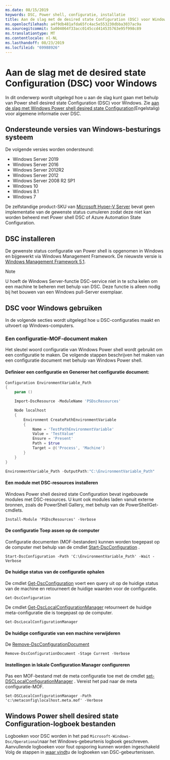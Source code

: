 ```yaml
---
ms.date: 08/15/2019
keywords: DSC, Power shell, configuratie, installatie
title: Aan de slag met de desired state Configuration (DSC) voor Windows
ms.openlocfilehash: a4f9db481afda65fc4ac5e553230dbba3037ac9a
ms.sourcegitcommit: 5a004064f33acc0145ccd414535763e95f998c89
ms.translationtype: MT
ms.contentlocale: nl-NL
ms.lasthandoff: 08/23/2019
ms.locfileid: "69988926"
---
```

# <a name="get-started-with-desired-state-configuration-dsc-for-windows"></a>Aan de slag met de desired state Configuration (DSC) voor Windows

In dit onderwerp wordt uitgelegd hoe u aan de slag kunt gaan met behulp van Power shell desired state Configuration (DSC) voor Windows.
Zie [aan de slag met Windows Power shell desired state Configuration](../overview/overview.md)(Engelstalig) voor algemene informatie over DSC.

## <a name="supported-windows-operation-system-versions"></a>Ondersteunde versies van Windows-besturings systeem

De volgende versies worden ondersteund:

- Windows Server 2019
- Windows Server 2016
- Windows Server 2012R2
- Windows Server 2012
- Windows Server 2008 R2 SP1
- Windows 10
- Windows 8.1
- Windows 7

De zelfstandige product-SKU van [Microsoft Hyper-V Server](/windows-server/virtualization/hyper-v/hyper-v-server-2016) bevat geen implementatie van de gewenste status cumuleren zodat deze niet kan worden beheerd met Power shell DSC of Azure Automation State Configuration.

## <a name="installing-dsc"></a>DSC installeren

De gewenste status configuratie van Power shell is opgenomen in Windows en bijgewerkt via Windows Management Framework.
De nieuwste versie is [Windows Management Framework 5,1](https://www.microsoft.com/en-us/download/details.aspx?id=54616).

> [!NOTE]
> U hoeft de Windows Server-functie DSC-service niet in te scha kelen om een machine te beheren met behulp van DSC.
> Deze functie is alleen nodig bij het bouwen van een Windows pull-Server exemplaar.

## <a name="using-dsc-for-windows"></a>DSC voor Windows gebruiken

In de volgende secties wordt uitgelegd hoe u DSC-configuraties maakt en uitvoert op Windows-computers.

### <a name="creating-a-configuration-mof-document"></a>Een configuratie-MOF-document maken

Het sleutel woord configuratie van Windows Power shell wordt gebruikt om een configuratie te maken.
De volgende stappen beschrijven het maken van een configuratie document met behulp van Windows Power shell.

#### <a name="define-a-configuration-and-generate-the-configuration-document"></a>Definieer een configuratie en Genereer het configuratie document:

```powershell
Configuration EnvironmentVariable_Path
{
    param ()

    Import-DscResource -ModuleName 'PSDscResources'

    Node localhost
    {
        Environment CreatePathEnvironmentVariable
        {
            Name = 'TestPathEnvironmentVariable'
            Value = 'TestValue'
            Ensure = 'Present'
            Path = $true
            Target = @('Process', 'Machine')
        }
    }
}

EnvironmentVariable_Path -OutputPath:"C:\EnvironmentVariable_Path"
```
#### <a name="install-a-module-containing-dsc-resources"></a>Een module met DSC-resources installeren

Windows Power shell desired state Configuration bevat ingebouwde modules met DSC-resources.
U kunt ook modules laden vanuit externe bronnen, zoals de PowerShell Gallery, met behulp van de PowerShellGet-cmdlets.

`Install-Module 'PSDscResources' -Verbose`

#### <a name="apply-the-configuration-to-the-machine"></a>De configuratie Toep assen op de computer

Configuratie documenten (MOF-bestanden) kunnen worden toegepast op de computer met behulp van de cmdlet [Start-DscConfiguration](/powershell/module/psdesiredstateconfiguration/start-dscconfiguration) .

`Start-DscConfiguration -Path 'C:\EnvironmentVariable_Path' -Wait -Verbose`

#### <a name="get-the-current-state-of-the-configuration"></a>De huidige status van de configuratie ophalen

De cmdlet [Get-DscConfiguration](/powershell/module/psdesiredstateconfiguration/get-dscconfiguration) voert een query uit op de huidige status van de machine en retourneert de huidige waarden voor de configuratie.

`Get-DscConfiguration`

De cmdlet [Get-DscLocalConfigurationManager](/powershell/module/psdesiredstateconfiguration/get-dscLocalConfigurationManager) retourneert de huidige meta-configuratie die is toegepast op de computer.

`Get-DscLocalConfigurationManager`

#### <a name="remove-the-current-configuration-from-a-machine"></a>De huidige configuratie van een machine verwijderen

De [Remove-DscConfigurationDocument](/powershell/module/psdesiredstateconfiguration/remove-dscconfigurationdocument)

`Remove-DscConfigurationDocument -Stage Current -Verbose`

#### <a name="configure-settings-in-local-configuration-manager"></a>Instellingen in lokale Configuration Manager configureren

Pas een MOF-bestand met de meta configuratie toe met de cmdlet [set-DSCLocalConfigurationManager](/powershell/module/PSDesiredStateConfiguration/Set-DscLocalConfigurationManager) .
Vereist het pad naar de meta configuratie-MOF.

`Set-DSCLocalConfigurationManager -Path 'c:\metaconfig\localhost.meta.mof' -Verbose`

## <a name="windows-powershell-desired-state-configuration-log-files"></a>Windows Power shell desired state Configuration-logboek bestanden

Logboeken voor DSC worden in het pad `Microsoft-Windows-Dsc/Operational`naar het Windows-gebeurtenis logboek geschreven.
Aanvullende logboeken voor fout opsporing kunnen worden ingeschakeld Volg de stappen in [waar vindt](/powershell/dsc/troubleshooting/troubleshooting#where-are-dsc-event-logs)u de logboeken van DSC-gebeurtenissen.
